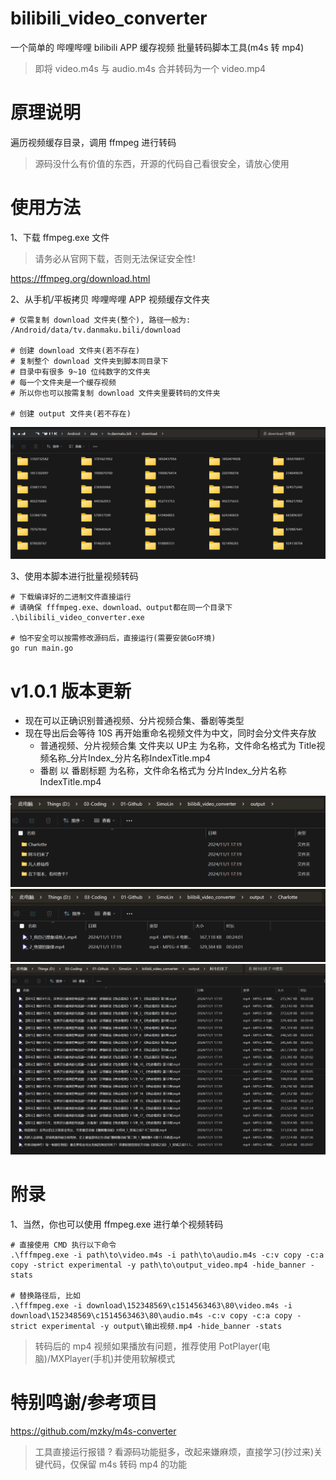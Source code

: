 # bilibili_video_converter

一个简单的 哔哩哔哩 bilibili APP 缓存视频 批量转码脚本工具(m4s 转 mp4)

> 即将 video.m4s 与 audio.m4s 合并转码为一个 video.mp4

# 原理说明

遍历视频缓存目录，调用 ffmpeg 进行转码

> 源码没什么有价值的东西，开源的代码自己看很安全，请放心使用

# 使用方法

1、下载 ffmpeg.exe 文件

> 请务必从官网下载，否则无法保证安全性!

https://ffmpeg.org/download.html

2、从手机/平板拷贝 哔哩哔哩 APP 视频缓存文件夹

```
# 仅需复制 download 文件夹(整个), 路径一般为:
/Android/data/tv.danmaku.bili/download

# 创建 download 文件夹(若不存在)
# 复制整个 download 文件夹到脚本同目录下
# 目录中有很多 9~10 位纯数字的文件夹
# 每一个文件夹是一个缓存视频
# 所以你也可以按需复制 download 文件夹里要转码的文件夹

# 创建 output 文件夹(若不存在)
```

![复制download文件夹](https://github.com/SimoLin/bilibili_video_converter/blob/main/image/download.png)

3、使用本脚本进行批量视频转码

```
# 下载编译好的二进制文件直接运行
# 请确保 fffmpeg.exe、download、output都在同一个目录下
.\bilibili_video_converter.exe

# 怕不安全可以按需修改源码后，直接运行(需要安装Go环境)
go run main.go
```

# v1.0.1 版本更新

- 现在可以正确识别普通视频、分片视频合集、番剧等类型
- 现在导出后会等待 10S 再开始重命名视频文件为中文，同时会分文件夹存放
  - 普通视频、分片视频合集 文件夹以 UP主 为名称，文件命名格式为 Title视频名称_分片Index_分片名称IndexTitle.mp4
  - 番剧 以 番剧标题 为名称，文件命名格式为 分片Index_分片名称IndexTitle.mp4

![output](https://github.com/SimoLin/bilibili_video_converter/blob/main/image/output.png)
![番剧](https://github.com/SimoLin/bilibili_video_converter/blob/main/image/fanju.png)
![视频](https://github.com/SimoLin/bilibili_video_converter/blob/main/image/shipin.png)



# 附录

1、当然，你也可以使用 ffmpeg.exe 进行单个视频转码

```
# 直接使用 CMD 执行以下命令
.\fffmpeg.exe -i path\to\video.m4s -i path\to\audio.m4s -c:v copy -c:a copy -strict experimental -y path\to\output_video.mp4 -hide_banner -stats

# 替换路径后, 比如
.\fffmpeg.exe -i download\152348569\c1514563463\80\video.m4s -i download\152348569\c1514563463\80\audio.m4s -c:v copy -c:a copy -strict experimental -y output\输出视频.mp4 -hide_banner -stats

```

> 转码后的 mp4 视频如果播放有问题，推荐使用 PotPlayer(电脑)/MXPlayer(手机)并使用软解模式

# 特别鸣谢/参考项目

https://github.com/mzky/m4s-converter

> 工具直接运行报错 ? 看源码功能挺多，改起来嫌麻烦，直接学习(抄过来)关键代码，仅保留 m4s 转码 mp4 的功能
